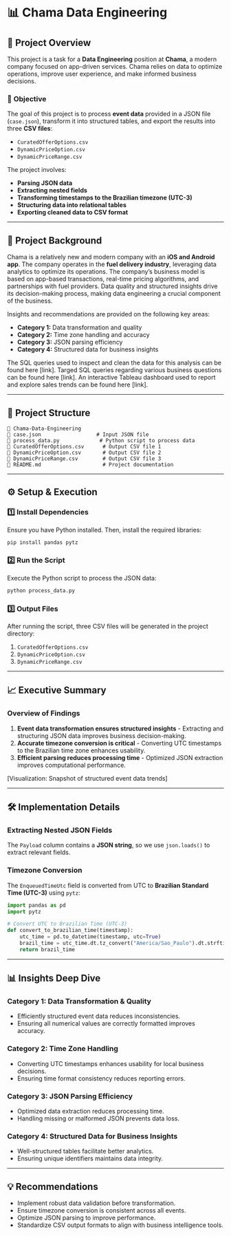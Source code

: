 # 📊 Chama Data Engineering

## 🚀 Project Overview
This project is a task for a **Data Engineering** position at **Chama**, a modern company focused on app-driven services. Chama relies on data to optimize operations, improve user experience, and make informed business decisions. 

### 📌 **Objective**
The goal of this project is to process **event data** provided in a JSON file (`case.json`), transform it into structured tables, and export the results into three **CSV files**:  
- `CuratedOfferOptions.csv`
- `DynamicPriceOption.csv`
- `DynamicPriceRange.csv`

The project involves:
- **Parsing JSON data**
- **Extracting nested fields**
- **Transforming timestamps to the Brazilian timezone (UTC-3)**
- **Structuring data into relational tables**
- **Exporting cleaned data to CSV format**

---

## 📂 **Project Background**
Chama is a relatively new and modern company with an **iOS and Android app**. The company operates in the **fuel delivery industry**, leveraging data analytics to optimize its operations. The company’s business model is based on app-based transactions, real-time pricing algorithms, and partnerships with fuel providers. Data quality and structured insights drive its decision-making process, making data engineering a crucial component of the business.

Insights and recommendations are provided on the following key areas:
- **Category 1:** Data transformation and quality
- **Category 2:** Time zone handling and accuracy
- **Category 3:** JSON parsing efficiency
- **Category 4:** Structured data for business insights

The SQL queries used to inspect and clean the data for this analysis can be found here [link].
Targed SQL queries regarding various business questions can be found here [link].
An interactive Tableau dashboard used to report and explore sales trends can be found here [link].

---

## 🔧 **Project Structure**
```
📂 Chama-Data-Engineering
📝 case.json                  # Input JSON file
📝 process_data.py             # Python script to process data
📝 CuratedOfferOptions.csv      # Output CSV file 1
📝 DynamicPriceOption.csv       # Output CSV file 2
📝 DynamicPriceRange.csv        # Output CSV file 3
📝 README.md                    # Project documentation
```

---

## ⚙ **Setup & Execution**

### 1️⃣ **Install Dependencies**
Ensure you have Python installed. Then, install the required libraries:

```bash
pip install pandas pytz
```

### 2️⃣ **Run the Script**
Execute the Python script to process the JSON data:

```bash
python process_data.py
```

### 3️⃣ **Output Files**
After running the script, three CSV files will be generated in the project directory:

1. `CuratedOfferOptions.csv`
2. `DynamicPriceOption.csv`
3. `DynamicPriceRange.csv`

---

## 📈 **Executive Summary**
### **Overview of Findings**
1. **Event data transformation ensures structured insights** - Extracting and structuring JSON data improves business decision-making.
2. **Accurate timezone conversion is critical** - Converting UTC timestamps to the Brazilian time zone enhances usability.
3. **Efficient parsing reduces processing time** - Optimized JSON extraction improves computational performance.

[Visualization: Snapshot of structured event data trends]

---

## 🛠 **Implementation Details**
### **Extracting Nested JSON Fields**
The `Payload` column contains a **JSON string**, so we use `json.loads()` to extract relevant fields.

### **Timezone Conversion**
The `EnqueuedTimeUtc` field is converted from UTC to **Brazilian Standard Time (UTC-3)** using `pytz`:

```python
import pandas as pd
import pytz

# Convert UTC to Brazilian Time (UTC-3)
def convert_to_brazilian_time(timestamp):
    utc_time = pd.to_datetime(timestamp, utc=True)
    brazil_time = utc_time.dt.tz_convert("America/Sao_Paulo").dt.strftime("%d/%m/%Y")
    return brazil_time
```

---

## 📊 **Insights Deep Dive**
### **Category 1: Data Transformation & Quality**
- Efficiently structured event data reduces inconsistencies.
- Ensuring all numerical values are correctly formatted improves accuracy.

### **Category 2: Time Zone Handling**
- Converting UTC timestamps enhances usability for local business decisions.
- Ensuring time format consistency reduces reporting errors.

### **Category 3: JSON Parsing Efficiency**
- Optimized data extraction reduces processing time.
- Handling missing or malformed JSON prevents data loss.

### **Category 4: Structured Data for Business Insights**
- Well-structured tables facilitate better analytics.
- Ensuring unique identifiers maintains data integrity.

---

## 💡 **Recommendations**
- Implement robust data validation before transformation.
- Ensure timezone conversion is consistent across all events.
- Optimize JSON parsing to improve performance.
- Standardize CSV output formats to align with business intelligence tools.


